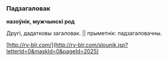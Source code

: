 ### Падзагаловак
**назоўнік, мужчынскі род**

Другі, дадатковы загаловак. || прыметнік: падзагаловачны.

<a rel="author">[http://rv-blr.com/](http://rv-blr.com/slounik.jsp?letterId=0&maskId=0&pageId=2025)</a>
